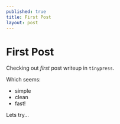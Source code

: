 ```yaml
---
published: true
title: First Post
layout: post
---
```

# First Post

Checking out *first* post writeup in `tinypress`.

Which seems:

* simple
* clean
* fast!

Lets try...